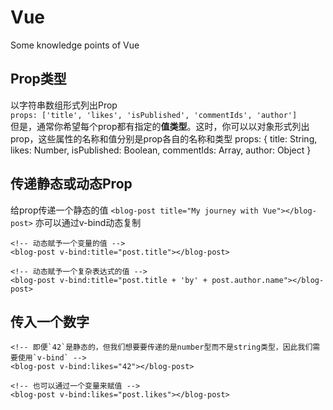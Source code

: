 # Vue
Some knowledge points of Vue
## Prop类型
以字符串数组形式列出Prop  
```props: ['title', 'likes', 'isPublished', 'commentIds', 'author']```  
但是，通常你希望每个prop都有指定的**值类型**。这时，你可以以对象形式列出prop，这些属性的名称和值分别是prop各自的名称和类型
		props: {
			title: String,
			likes: Number,
			isPublished: Boolean,
			commentIds: Array,
			author: Object
		}
## 传递静态或动态Prop
给prop传递一个静态的值
```<blog-post title="My journey with Vue"></blog-post>```
亦可以通过v-bind动态复制
```
<!-- 动态赋予一个变量的值 -->
<blog-post v-bind:title="post.title"></blog-post>
	
<!-- 动态赋予一个复杂表达式的值 -->
<blog-post v-bind:title="post.title + 'by' + post.author.name"></blog-post>
```
## 传入一个数字
```
<!-- 即便`42`是静态的，但我们想要要传递的是number型而不是string类型，因此我们需要使用`v-bind` -->
<blog-post v-bind:likes="42"></blog-post>
	
<!-- 也可以通过一个变量来赋值 -->
<blog-post v-bind:likes="post.likes"></blog-post>
```

